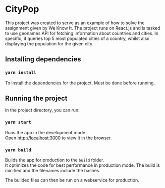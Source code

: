 # CityPop
This project was created to serve as an example of how to solve the assignment given by We Know It.
The project runs on React.js and is tasked to use geonames API for fetching information about countries and cities.
In specific, it queries top 5 most populated cities of a country, whilst also displaying the population for the given city.

## Installing dependencies
### `yarn install`
To install the dependencies for the project. Must be done before running.

## Running the project
In the project directory, you can run:

### `yarn start`
Runs the app in the development mode.\
Open [http://localhost:3000](http://localhost:3000) to view it in the browser.


### `yarn build`
Builds the app for production to the `build` folder.\
It optimizes the code for best performance in production mode.
The build is minified and the filenames include the hashes.

The builded files can then be run on a webservice for production.
